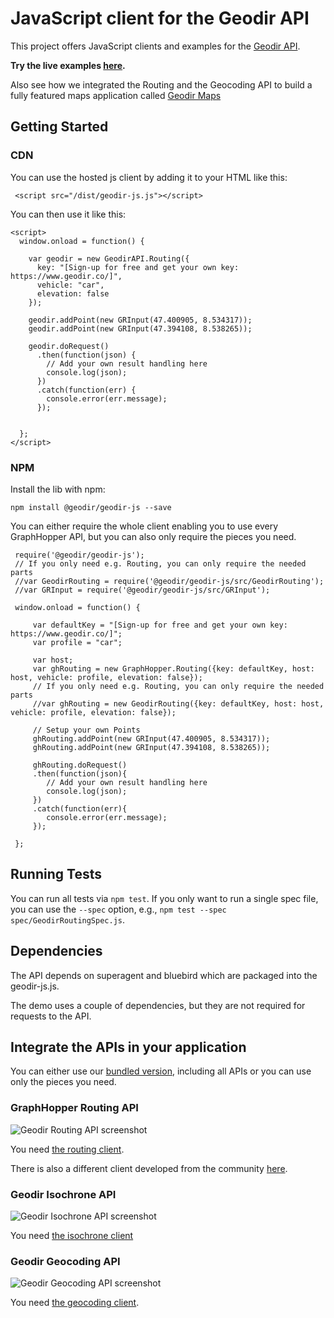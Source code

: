 # JavaScript client for the Geodir API

This project offers JavaScript clients and examples for the [Geodir API](https://www.geodir.co).

**Try the live examples [here](https://graphhopper.com/api/1/examples/).**

Also see how we integrated the Routing and the Geocoding API to build a fully featured maps application called [Geodir Maps](http://maps.geodir.co)

## Getting Started

### CDN

You can use the hosted js client by adding it to your HTML like this:

```
 <script src="/dist/geodir-js.js"></script>
```

You can then use it like this:
```
<script>
  window.onload = function() {

    var geodir = new GeodirAPI.Routing({
      key: "[Sign-up for free and get your own key:  https://www.geodir.co/]",
      vehicle: "car",
      elevation: false
    });

    geodir.addPoint(new GRInput(47.400905, 8.534317));
    geodir.addPoint(new GRInput(47.394108, 8.538265));

    geodir.doRequest()
      .then(function(json) {
        // Add your own result handling here
        console.log(json);
      })
      .catch(function(err) {
        console.error(err.message);
      });


  };
</script>
```

### NPM

Install the lib with npm:

```npm install @geodir/geodir-js --save```

You can either require the whole client enabling you to use every GraphHopper API, but you can also only require the pieces you need.
```
 require('@geodir/geodir-js');
 // If you only need e.g. Routing, you can only require the needed parts
 //var GeodirRouting = require('@geodir/geodir-js/src/GeodirRouting');
 //var GRInput = require('@geodir/geodir-js/src/GRInput');
 
 window.onload = function() {
 
     var defaultKey = "[Sign-up for free and get your own key: https://www.geodir.co/]";
     var profile = "car";
 
     var host;
     var ghRouting = new GraphHopper.Routing({key: defaultKey, host: host, vehicle: profile, elevation: false});
     // If you only need e.g. Routing, you can only require the needed parts
     //var ghRouting = new GeodirRouting({key: defaultKey, host: host, vehicle: profile, elevation: false});
 
     // Setup your own Points
     ghRouting.addPoint(new GRInput(47.400905, 8.534317));
     ghRouting.addPoint(new GRInput(47.394108, 8.538265));
 
     ghRouting.doRequest()
     .then(function(json){
        // Add your own result handling here
        console.log(json);
     })
     .catch(function(err){
        console.error(err.message);
     });
 
 };
```

## Running Tests

You can run all tests via `npm test`. If you only want to run a single spec file, you can use the `--spec` option, e.g., `npm test --spec spec/GeodirRoutingSpec.js`.

## Dependencies

The API depends on superagent and bluebird which are packaged into the geodir-js.js.

The demo uses a couple of dependencies, but they are not required for requests to the API.

## Integrate the APIs in your application

You can either use our [bundled version](./dist/geodir-js.js), including all APIs or you can use only the 
pieces you need.

### GraphHopper Routing API

![Geodir Routing API screenshot](./img/screenshot-routing.png)

You need [the routing client](./src/GeodirRouting.js).

There is also a different client developed from the community [here](https://www.npmjs.com/package/lrm-graphhopper).


### Geodir Isochrone API

![Geodir Isochrone API screenshot](https://raw.githubusercontent.com/graphhopper/directions-api/master/img/isochrone-example.png)

You need [the isochrone client](./src/GeodirIsochrone.js)


### Geodir Geocoding API

![Geodir Geocoding API screenshot](./img/screenshot-geocoding.png)

You need [the geocoding client](./src/GeodirGeocoding.js).

